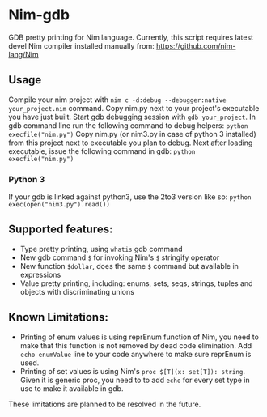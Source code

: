 # Nim-gdb
GDB pretty printing for Nim language.
Currently, this script requires latest devel Nim compiler installed manually from:
https://github.com/nim-lang/Nim

## Usage 
Compile your nim project with `nim c -d:debug --debugger:native your_project.nim` command. Copy nim.py next to your project's executable you have just built. Start gdb debugging session with `gdb your_project`. In gdb command line run the following command to debug helpers: `python execfile("nim.py")`
Copy nim.py (or nim3.py in case of python 3 installed) from this project next to executable you plan to debug. Next after loading executable, 
issue the following command in gdb: `python execfile("nim.py")` 

### Python 3
If your gdb is linked against python3, use the 2to3 version like so: `python exec(open("nim3.py").read())`

## Supported features:
* Type pretty printing, using ``whatis`` gdb command 
* New gdb command `$` for invoking Nim's `$` stringify operator
* New function `$dollar`, does the same `$` command but available in expressions
* Value pretty printing, including: enums, sets, seqs, strings, tuples and objects with discriminating unions

## Known Limitations:
* Printing of enum values is using reprEnum function of Nim, you need to make that this function is not removed by dead code elimination. Add `echo enumValue` line to your code anywhere to make sure reprEnum is used.
* Printing of set values is using Nim's `proc $[T](x: set[T]): string`. Given it is generic proc, you need to 
to add `echo` for every set type in use to make it available in gdb.

These limitations are planned to be resolved in the future.
